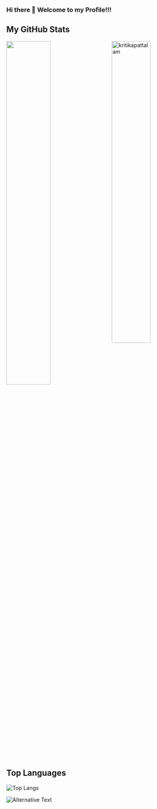 ### Hi there 👋 Welcome to my Profile!!!

## My GitHub Stats
 <img src="https://github-readme-stats.vercel.app/api?username=rattamnoon&show_icons=true&theme=midnight-purple" alt="kritikapattalam" width="45%" align="right"/>
<img  src="https://github-readme-streak-stats.herokuapp.com/?user=rattamnoon&theme=midnight-purple" width="48%" >

## Top Languages
  ![Top Langs](https://github-readme-stats.vercel.app/api/top-langs/?username=rattamnoon&size_weight=0.5&count_weight=0.5)

<img
  src="https://github.com/rattamnoon/rattamnoon/blob/master/images/stat.svg"
  alt="Alternative Text"
/>

<!--
**pthongtaem/pthongtaem** is a ✨ _special_ ✨ repository because its `README.md` (this file) appears on your GitHub profile.

Here are some ideas to get you started:

- 🔭 I’m currently working on ...
- 🌱 I’m currently learning ...
- 👯 I’m looking to collaborate on ...
- 🤔 I’m looking for help with ...
- 💬 Ask me about ...
- 📫 How to reach me: ...
- 😄 Pronouns: ...
- ⚡ Fun fact: ...
-->
